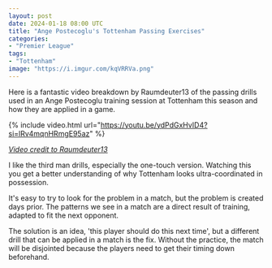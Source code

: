 ```yaml
---
layout: post
date: 2024-01-18 08:00 UTC
title: "Ange Postecoglu's Tottenham Passing Exercises"
categories:
- "Premier League"
tags:
- "Tottenham"
image: "https://i.imgur.com/kqVRRVa.png"
---
```


Here is a fantastic video breakdown by Raumdeuter13 of the passing drills used in an Ange Postecoglu training session at Tottenham this season and how they are applied in a game.

<!---more--->

{% include video.html url="https://youtu.be/ydPdGxHvID4?si=lRv4mqnHRmgE95az" %}

*[Video credit to Raumdeuter13](https://youtu.be/ydPdGxHvID4?si=N0iRMQQIrEAfUBez)* 

I like the third man drills, especially the one-touch version. Watching this you get a better understanding of why Tottenham looks ultra-coordinated in possession.

It's easy to try to look for the problem in a match, but the problem is created days prior. The patterns we see in a match are a direct result of training, adapted to fit the next opponent. 

The solution is an idea, 'this player should do this next time', but a different drill that can be applied in a match is the fix. Without the practice, the match will be disjointed because the players need to get their timing down beforehand.